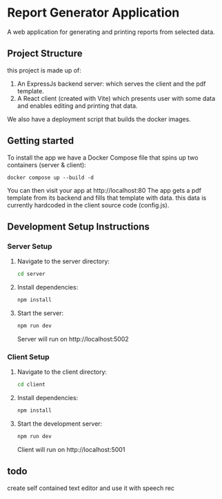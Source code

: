 # Report Generator Application

A web application for generating and printing reports from selected data.

## Project Structure

this project is made up of:

1. An ExpressJs backend server: which serves the client and the pdf template.
2. A React client (created with Vite) which presents user with some data and enables editing and printing that data.

We also have a deployment script that builds the docker images.

## Getting started

To install the app we have a Docker Compose file that spins up two containers (server & client):

```
docker compose up --build -d
```

You can then visit your app at http://localhost:80
The app gets a pdf template from its backend and fills that template with data. this data is currently hardcoded in the client source code (config.js).

## Development Setup Instructions

### Server Setup

1. Navigate to the server directory:
   ```bash
   cd server
   ```
2. Install dependencies:
   ```bash
   npm install
   ```
3. Start the server:
   ```bash
   npm run dev
   ```
   Server will run on http://localhost:5002

### Client Setup

1. Navigate to the client directory:
   ```bash
   cd client
   ```
2. Install dependencies:
   ```bash
   npm install
   ```
3. Start the development server:
   ```bash
   npm run dev
   ```
   Client will run on http://localhost:5001

## todo

create self contained text editor and use it with speech rec
